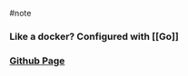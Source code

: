 #note

### Like a docker? Configured with [[Go]]

### [Github Page](https://github.com/containerd/containerd/blob/main/docs/getting-started.md)
